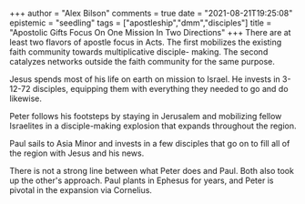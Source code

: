 +++
author = "Alex Bilson"
comments = true
date = "2021-08-21T19:25:08"
epistemic = "seedling"
tags = ["apostleship","dmm","disciples"]
title = "Apostolic Gifts Focus On One Mission In Two Directions"
+++
There are at least two flavors of apostle focus in Acts. The first mobilizes the existing faith community towards multiplicative disciple- making. The second catalyzes networks outside the faith community for the same purpose. 

Jesus spends most of his life on earth on mission to Israel. He invests in 3-12-72 disciples, equipping them with everything they needed to go and do likewise.

Peter follows his footsteps by staying in Jerusalem and mobilizing fellow Israelites in a disciple-making explosion that expands throughout the region.

Paul sails to Asia Minor and invests in a few disciples that go on to fill all of the region with Jesus and his news.

There is not a strong line between what Peter does and Paul. Both also took up the other's approach. Paul plants in Ephesus for years, and Peter is pivotal in the expansion via Cornelius.
    